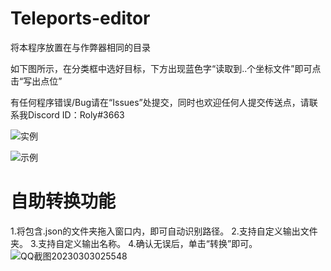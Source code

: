 # Teleports-editor
将本程序放置在与作弊器相同的目录

如下图所示，在分类框中选好目标，下方出现蓝色字“读取到..个坐标文件”即可点击“写出点位”

有任何程序错误/Bug请在“Issues”处提交，同时也欢迎任何人提交传送点，请联系我Discord ID：Roly#3663 


![实例](https://user-images.githubusercontent.com/90933865/219725191-6134dad9-16e6-4b8f-9e7b-0a27c2146165.png)

![示例](https://user-images.githubusercontent.com/90933865/222513785-7b3907b8-66d3-4cdf-90cd-3e2d39416356.png)
# 自助转换功能
1.将包含.json的文件夹拖入窗口内，即可自动识别路径。
2.支持自定义输出文件夹。
3.支持自定义输出名称。
4.确认无误后，单击“转换”即可。
![QQ截图20230303025548](https://user-images.githubusercontent.com/90933865/222525624-483d4030-71a6-412e-b3f2-07f51168d8d7.png)
